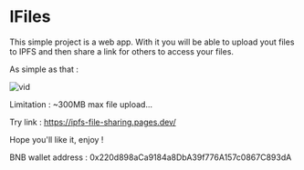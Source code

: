 # IFiles

This simple project is a web app. With it you will be able to upload yout files to IPFS and then share a link for others to access your files.

As simple as that :

![vid](https://user-images.githubusercontent.com/59390256/184404534-aab9b0a3-e4b0-4818-a2ff-89bb0cdff383.gif)

Limitation : ~300MB max file upload...

Try link : https://ipfs-file-sharing.pages.dev/

Hope you'll like it, enjoy ! 

BNB wallet address : 0x220d898aCa9184a8DbA39f776A157c0867C893dA
